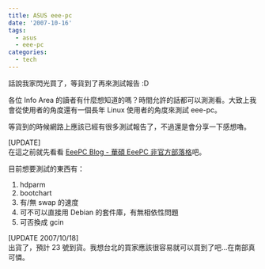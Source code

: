 ```yaml
---
title: ASUS eee-pc
date: '2007-10-16'
tags:
  - asus
  - eee-pc
categories:
  - tech
---
```

話說我家閃光買了，等貨到了再來測試報告 :D  
  
各位 Info Area 的讀者有什麼想知道的嗎？時間允許的話都可以測測看。大致上我會從使用者的角度還有一個長年 Linux 使用者的角度來測試 eee-pc。  
  
等貨到的時候網路上應該已經有很多測試報告了，不過還是會分享一下感想嚕。  
  
\[UPDATE\]  
在這之前就先看看 [EeePC Blog - 華碩 EeePC 非官方部落格](http://tw.myblog.yahoo.com/eee-pc/)吧。  
  
目前想要測試的東西有：  

1.  hdparm
2.  bootchart
3.  有/無 swap 的速度
4.  可不可以直接用 Debian 的套件庫，有無相依性問題
5.  可否換成 gcin

\[UPDATE 2007/10/18\]  
出貨了，預計 23 號到貨。我想台北的買家應該很容易就可以買到了吧…在南部真可憐。